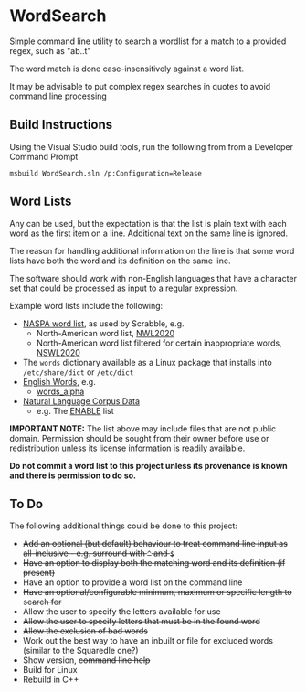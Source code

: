 # WordSearch
Simple command line utility to search a wordlist for a match to a provided regex, such as "ab..t"

The word match is done case-insensitively against a word list.

It may be advisable to put complex regex searches in quotes to avoid command line processing 

## Build Instructions
Using the Visual Studio build tools, run the following from from a Developer Command Prompt
```batch
msbuild WordSearch.sln /p:Configuration=Release
```

## Word Lists
Any can be used, but the expectation is that the list is plain text with each word as the first item on a line. Additional text on the same line is ignored.

The reason for handling additional information on the line is that some word lists have both the word and its definition on the same line.

The software should work with non-English languages that have a character set that could be processed as input to a regular expression.

Example word lists include the following:
* [NASPA word list](https://github.com/scrabblewords/scrabblewords), as used by Scrabble, e.g.
  * North-American word list, [NWL2020](https://github.com/scrabblewords/scrabblewords/blob/main/words/North-American/NSWL2020.txt)
  * North-American word list filtered for certain inappropriate words, [NSWL2020](https://github.com/scrabblewords/scrabblewords/blob/main/words/North-American/NSWL2020.txt)
* The ```words``` dictionary available as a Linux package that installs into ```/etc/share/dict``` or ```/etc/dict```
* [English Words](https://github.com/dwyl/english-words), e.g.
  * [words_alpha](https://github.com/dwyl/english-words/bob/master/words_alpha.txt) 
* [Natural Language Corpus Data](https://norvig.com/ngrams/)
  * e.g. The [ENABLE](https://norvig.com/ngrams/enable1.txt) list

__IMPORTANT NOTE:__ The list above may include files that are not public domain. Permission should be sought from their owner before use or redistribution unless its license information is readily available.

__Do not commit a word list to this project unless its provenance is known and there is permission to do so.__

## To Do
The following additional things could be done to this project:
* ~~Add an optional (but default) behaviour to treat command line input as all-inclusive - e.g. surround with ```^``` and ```$```~~
* ~~Have an option to display both the matching word and its definition (if present)~~
* Have an option to provide a word list on the command line
* ~~Have an optional/configurable minimum, maximum or specific length to search for~~
* ~~Allow the user to specify the letters available for use~~
* ~~Allow the user to specify letters that must be in the found word~~
* ~~Allow the exclusion of bad words~~
* Work out the best way to have an inbuilt or file for excluded words (similar to the Squaredle one?)
* Show version, ~~command line help~~
* Build for Linux
* Rebuild in C++